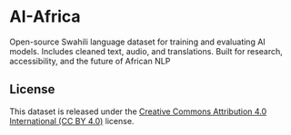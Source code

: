 # AI-Africa
Open-source Swahili language dataset for training and evaluating AI models. Includes cleaned text, audio, and translations. Built for research, accessibility, and the future of African NLP

## License

This dataset is released under the [Creative Commons Attribution 4.0 International (CC BY 4.0)](https://creativecommons.org/licenses/by/4.0/) license.
